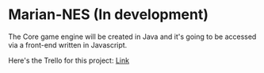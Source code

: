 # Marian-NES (In development)

The Core game engine will be created in Java and it's going to be 
accessed via a front-end written in Javascript.


Here's the Trello for this project: 
[Link](https://trello.com/b/O6UDighl/nes-emulator)
